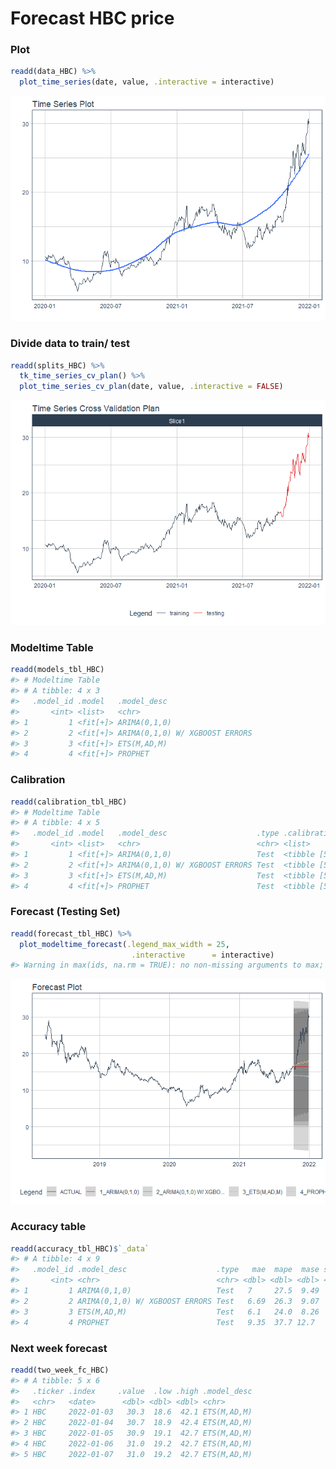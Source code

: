 
# Forecast HBC price

### Plot

``` r
readd(data_HBC) %>%
  plot_time_series(date, value, .interactive = interactive)
```

![](Readme_files/figure-gfm/unnamed-chunk-2-1.png)<!-- -->

### Divide data to train/ test

``` r
readd(splits_HBC) %>%
  tk_time_series_cv_plan() %>%
  plot_time_series_cv_plan(date, value, .interactive = FALSE)
```

![](Readme_files/figure-gfm/unnamed-chunk-3-1.png)<!-- -->

### Modeltime Table

``` r
readd(models_tbl_HBC)
#> # Modeltime Table
#> # A tibble: 4 x 3
#>   .model_id .model   .model_desc                   
#>       <int> <list>   <chr>                         
#> 1         1 <fit[+]> ARIMA(0,1,0)                  
#> 2         2 <fit[+]> ARIMA(0,1,0) W/ XGBOOST ERRORS
#> 3         3 <fit[+]> ETS(M,AD,M)                   
#> 4         4 <fit[+]> PROPHET
```

### Calibration

``` r
readd(calibration_tbl_HBC)
#> # Modeltime Table
#> # A tibble: 4 x 5
#>   .model_id .model   .model_desc                    .type .calibration_data
#>       <int> <list>   <chr>                          <chr> <list>           
#> 1         1 <fit[+]> ARIMA(0,1,0)                   Test  <tibble [59 x 4]>
#> 2         2 <fit[+]> ARIMA(0,1,0) W/ XGBOOST ERRORS Test  <tibble [59 x 4]>
#> 3         3 <fit[+]> ETS(M,AD,M)                    Test  <tibble [59 x 4]>
#> 4         4 <fit[+]> PROPHET                        Test  <tibble [59 x 4]>
```

### Forecast (Testing Set)

``` r
readd(forecast_tbl_HBC) %>% 
  plot_modeltime_forecast(.legend_max_width = 25, 
                           .interactive      = interactive)
#> Warning in max(ids, na.rm = TRUE): no non-missing arguments to max; returning -Inf
```

![](Readme_files/figure-gfm/unnamed-chunk-6-1.png)<!-- -->

### Accuracy table

``` r
readd(accuracy_tbl_HBC)$`_data`
#> # A tibble: 4 x 9
#>   .model_id .model_desc                    .type   mae  mape  mase smape  rmse   rsq
#>       <int> <chr>                          <chr> <dbl> <dbl> <dbl> <dbl> <dbl> <dbl>
#> 1         1 ARIMA(0,1,0)                   Test   7     27.5  9.49  33.4  8.14 NA   
#> 2         2 ARIMA(0,1,0) W/ XGBOOST ERRORS Test   6.69  26.3  9.07  31.6  7.8   0   
#> 3         3 ETS(M,AD,M)                    Test   6.1   24.0  8.26  28.3  7.12  0.76
#> 4         4 PROPHET                        Test   9.35  37.7 12.7   48.1 10.3   0.78
```

### Next week forecast

``` r
readd(two_week_fc_HBC)
#> # A tibble: 5 x 6
#>   .ticker .index     .value  .low .high .model_desc
#>   <chr>   <date>      <dbl> <dbl> <dbl> <chr>      
#> 1 HBC     2022-01-03   30.3  18.6  42.1 ETS(M,AD,M)
#> 2 HBC     2022-01-04   30.7  18.9  42.4 ETS(M,AD,M)
#> 3 HBC     2022-01-05   30.9  19.1  42.7 ETS(M,AD,M)
#> 4 HBC     2022-01-06   31.0  19.2  42.7 ETS(M,AD,M)
#> 5 HBC     2022-01-07   31.0  19.2  42.7 ETS(M,AD,M)
```
